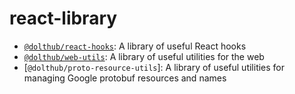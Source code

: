 # react-library

- [`@dolthub/react-hooks`](https://github.com/dolthub/react-library/tree/main/packages/hooks): A library of useful React hooks
- [`@dolthub/web-utils`](https://github.com/dolthub/react-library/tree/main/packages/utils): A library of useful utilities for the web
- [`@dolthub/proto-resource-utils`]: A library of useful utilities for managing Google protobuf resources and names
